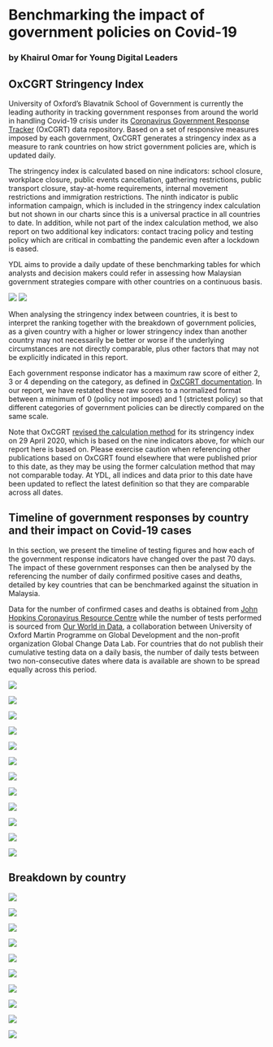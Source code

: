 # Benchmarking the impact of government policies on Covid-19
### by Khairul Omar for Young Digital Leaders

## OxCGRT Stringency Index

University of Oxford’s Blavatnik School of Government is currently the leading authority in tracking government responses from around the world in handling Covid-19 crisis under its <a href="https://www.bsg.ox.ac.uk/research/research-projects/coronavirus-government-response-tracker">Coronavirus Government Response Tracker</a> (OxCGRT) data repository. Based on a set of responsive measures imposed by each government, OxCGRT generates a stringency index as a measure to rank countries on how strict government policies are, which is updated daily.
<p>
The stringency index is calculated based on nine indicators: school closure, workplace closure, public events cancellation, gathering restrictions, public transport closure, stay-at-home requirements, internal movement restrictions and immigration restrictions. The ninth indicator is public information campaign, which is included in the stringency index calculation but not shown in our charts since this is a universal practice in all countries to date. In addition, while not part of the index calculation method, we also report on two additional key indicators: contact tracing policy and testing policy which are critical in combatting the pandemic even after a lockdown is eased.
<p>
YDL aims to provide a daily update of these benchmarking tables for which analysts and decision makers could refer in assessing how Malaysian government strategies compare with other countries on a continuous basis.
<p>
<img src="https://github.com/khairulomar/Covid-19/blob/master/img/stringency_msia_rank_asiapac.png"> <img src="https://github.com/khairulomar/Covid-19/blob/master/img/stringency_msia_rank_west.png">
<p>
When analysing the stringency index between countries, it is best to interpret the ranking together with the breakdown of government policies, as a given country with a higher or lower stringency index than another country may not necessarily be better or worse if the underlying circumstances are not directly comparable, plus other factors that may not be explicitly indicated in this report.
<p>
Each government response indicator has a maximum raw score of either 2, 3 or 4 depending on the category, as defined in <a href="https://www.bsg.ox.ac.uk/sites/default/files/Calculation and presentation of the Stringency Index.pdf">OxCGRT documentation<a>. In our report, we have restated these raw scores to a normalized format between a minimum of 0 (policy not imposed) and 1 (strictest policy) so that different categories of government policies can be directly compared on the same scale.
<p>
Note that OxCGRT <a href="https://www.bsg.ox.ac.uk/sites/default/files/OxCGRT. What%27s changed 24 April 2020.pdf">revised the calculation method</a> for its stringency index on 29 April 2020, which is based on the nine indicators above, for which our report here is based on. Please exercise caution when referencing other publications based on OxCGRT found elsewhere that were published prior to this date, as they may be using the former calculation method that may not comparable today. At YDL, all indices and data prior to this date have been updated to reflect the latest definition so that they are comparable across all dates.

## Timeline of government responses by country and their impact on Covid-19 cases

In this section, we present the timeline of testing figures and how each of the government response indicators have changed over the past 70 days. The impact of these government responses can then be analysed by the referencing the number of daily confirmed positive cases and deaths, detailed by key countries that can be benchmarked against the situation in Malaysia.
<p>
Data for the number of confirmed cases and deaths is obtained from <a href="https://coronavirus.jhu.edu/">John Hopkins Coronavirus Resource Centre</a> while the number of tests performed is sourced from <a href="https://ourworldindata.org/coronavirus-testing">Our World in Data</a>, a collaboration between University of Oxford Martin Programme on Global Development and the non-profit organization Global Change Data Lab. For countries that do not publish their cumulative testing data on a daily basis, the number of daily tests between two non-consecutive dates where data is available are shown to be spread equally across this period.
<p>
<p>
<img src="https://github.com/khairulomar/Covid-19/blob/master/img/gov_policy_vs_cases_Malaysia.png">
<p>
<img src="https://github.com/khairulomar/Covid-19/blob/master/img/gov_policy_vs_cases_Singapore.png">
<p>
<img src="https://github.com/khairulomar/Covid-19/blob/master/img/gov_policy_vs_cases_Thailand.png">
<p>
<img src="https://github.com/khairulomar/Covid-19/blob/master/img/gov_policy_vs_cases_South_Korea.png">
<p>
<img src="https://github.com/khairulomar/Covid-19/blob/master/img/gov_policy_vs_cases_Australia.png">
<p>
<img src="https://github.com/khairulomar/Covid-19/blob/master/img/gov_policy_vs_cases_Sweden.png">
<p>
<img src="https://github.com/khairulomar/Covid-19/blob/master/img/gov_policy_vs_cases_Germany.png">
<p>
<img src="https://github.com/khairulomar/Covid-19/blob/master/img/gov_policy_vs_cases_Italy.png">
<p>
<img src="https://github.com/khairulomar/Covid-19/blob/master/img/gov_policy_vs_cases_Spain.png">
<p>
<img src="https://github.com/khairulomar/Covid-19/blob/master/img/gov_policy_vs_cases_France.png">
<p>
<img src="https://github.com/khairulomar/Covid-19/blob/master/img/gov_policy_vs_cases_United_Kingdom.png">
<p>
<img src="https://github.com/khairulomar/Covid-19/blob/master/img/gov_policy_vs_cases_United_States.png">


## Breakdown by country

<img src="https://github.com/khairulomar/Covid-19/blob/master/img/gov_policy_benchmark_tracing.png">
<p>
<p>
<img src="https://github.com/khairulomar/Covid-19/blob/master/img/gov_policy_benchmark_testing.png">
<p>
<p>
<img src="https://github.com/khairulomar/Covid-19/blob/master/img/gov_policy_benchmark_at_home.png">
<p>
<p>
<img src="https://github.com/khairulomar/Covid-19/blob/master/img/gov_policy_benchmark_movement.png">
<p>
<p>
<img src="https://github.com/khairulomar/Covid-19/blob/master/img/gov_policy_benchmark_immigration.png">
<p>
<p>
<img src="https://github.com/khairulomar/Covid-19/blob/master/img/gov_policy_benchmark_school.png">
<p>
<p>
<img src="https://github.com/khairulomar/Covid-19/blob/master/img/gov_policy_benchmark_workplace.png">
<p>
<p>
<img src="https://github.com/khairulomar/Covid-19/blob/master/img/gov_policy_benchmark_events.png">
<p>
<p>
<img src="https://github.com/khairulomar/Covid-19/blob/master/img/gov_policy_benchmark_gatherings.png">
<p>
<p>
<img src="https://github.com/khairulomar/Covid-19/blob/master/img/gov_policy_benchmark_transport.png">
